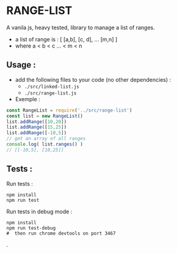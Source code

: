 # RANGE-LIST

A vanila js, heavy tested, library to manage a list of ranges.
* a list of range is : [ [a,b], [c, d], ... [m,n] ]
* where a < b < c ... < m < n

## Usage :
* add the following files to your code (no other dependencies) :
  * `./src/linked-list.js`
  * `./src/range-list.js`
* Exemple :
``` javascript
const RangeList = require('../src/range-list')
const list = new RangeList()
list.addRange([10,20])
list.addRange([15,25])
list.addRange([-10,5])
// get an array of all ranges
console.log( list.ranges() )
// [[-10,5], [10,25]]
```

## Tests :
Run tests :
```
npm install
npm run test
````

Run tests in debug mode :
```
npm install
npm run test-debug
#  then run chrome devtools on port 3467
````
.
